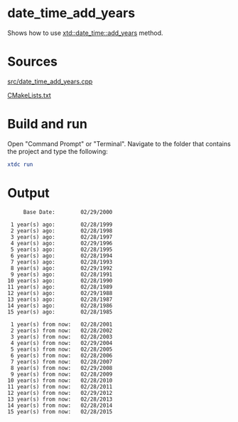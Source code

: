 # date_time_add_years

Shows how to use [xtd::date_time::add_years](https://codedocs.xyz/gammasoft71/xtd/classxtd_1_1date__time.html#a673fa2094f973e199e9ebcc1f6e48158) method.

# Sources

[src/date_time_add_years.cpp](src/date_time_add_years.cpp)

[CMakeLists.txt](CMakeLists.txt)

# Build and run

Open "Command Prompt" or "Terminal". Navigate to the folder that contains the project and type the following:

```cmake
xtdc run
```

# Output

```
     Base Date:        02/29/2000

 1 year(s) ago:        02/28/1999
 2 year(s) ago:        02/28/1998
 3 year(s) ago:        02/28/1997
 4 year(s) ago:        02/29/1996
 5 year(s) ago:        02/28/1995
 6 year(s) ago:        02/28/1994
 7 year(s) ago:        02/28/1993
 8 year(s) ago:        02/29/1992
 9 year(s) ago:        02/28/1991
10 year(s) ago:        02/28/1990
11 year(s) ago:        02/28/1989
12 year(s) ago:        02/29/1988
13 year(s) ago:        02/28/1987
14 year(s) ago:        02/28/1986
15 year(s) ago:        02/28/1985

 1 year(s) from now:   02/28/2001
 2 year(s) from now:   02/28/2002
 3 year(s) from now:   02/28/2003
 4 year(s) from now:   02/29/2004
 5 year(s) from now:   02/28/2005
 6 year(s) from now:   02/28/2006
 7 year(s) from now:   02/28/2007
 8 year(s) from now:   02/29/2008
 9 year(s) from now:   02/28/2009
10 year(s) from now:   02/28/2010
11 year(s) from now:   02/28/2011
12 year(s) from now:   02/29/2012
13 year(s) from now:   02/28/2013
14 year(s) from now:   02/28/2014
15 year(s) from now:   02/28/2015
```
